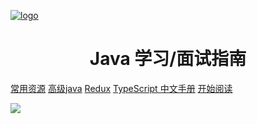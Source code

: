 [![logo](images/icon.png)](https://github.com/luckymaosh/advanced-java)

<h1 align="center">Java 学习/面试指南</h1>

[常用资源](https://shimo.im/docs/MuiACIg1HlYfVxrj/)
[高级java](<http://www.ruobiying.online/advanced-java/>)
[Redux](<https://cn.redux.js.org/>)
[TypeScript 中文手册](<https://typescript.bootcss.com/tutorials/react.html>)
[开始阅读](#java)

![](./media/pictures/rostyslav-savchyn-5joK905gcGc-unsplash.jpg)


